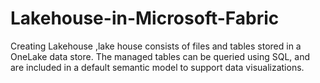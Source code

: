 # Lakehouse-in-Microsoft-Fabric
Creating Lakehouse ,lake house consists of files and tables stored in a OneLake data store. The managed tables can be queried using SQL, and are included in a default semantic model to support data visualizations.
